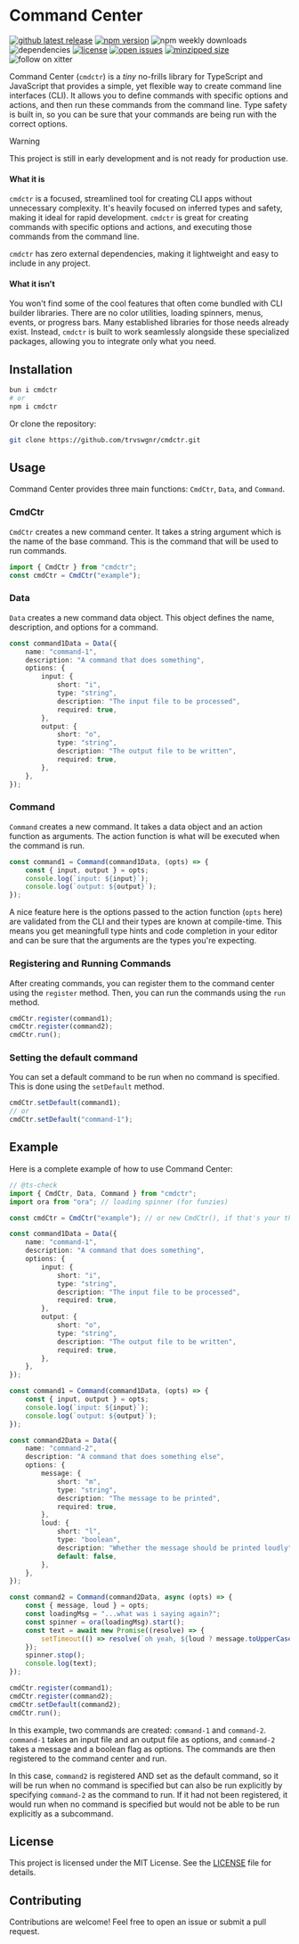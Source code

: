 # Command Center

<!-- start badges -->
[![github latest release](https://badgen.net/github/tag/trvswgnr/cmdctr?label=latest&cache=600)](https://github.com/trvswgnr/cmdctr/releases/latest)
[![npm version](https://badgen.net/npm/v/cmdctr?cache=600)](https://www.npmjs.com/package/cmdctr)
![npm weekly downloads](https://img.shields.io/npm/dw/cmdctr)
![dependencies](https://img.shields.io/badge/dependencies-0-orange)
[![license](https://img.shields.io/github/license/trvswgnr/cmdctr)](LICENSE)
[![open issues](https://badgen.net/github/open-issues/trvswgnr/cmdctr?label=issues)](https://github.com/trvswgnr/cmdctr/issues)
[![minzipped size](https://img.shields.io/bundlephobia/minzip/cmdctr)](https://bundlephobia.com/result?p=cmdctr)
![follow on xitter](https://img.shields.io/twitter/follow/techsavvytravvy?style=social)
<!-- end badges -->

Command Center (`cmdctr`) is a *tiny* no-frills library for TypeScript and JavaScript that provides a
simple, yet flexible way to create command line interfaces (CLI). It allows you to define commands
with specific options and actions, and then run these commands from the command line. Type safety is
built in, so you can be sure that your commands are being run with the correct options.

> [!WARNING]
>
> This project is still in early development and is not ready for production use.

#### What it is

`cmdctr` is a focused, streamlined tool for creating CLI apps without unnecessary complexity. It's
heavily focused on inferred types and safety, making it ideal for rapid development. `cmdctr` is
great for creating commands with specific options and actions, and executing those commands from the
command line.

`cmdctr` has zero external dependencies, making it lightweight and easy to include in any project.

#### What it isn't

You won't find some of the cool features that often come bundled with CLI builder libraries. There
are no color utilities, loading spinners, menus, events, or progress bars. Many established
libraries for those needs already exist. Instead, `cmdctr` is built to work seamlessly alongside
these specialized packages, allowing you to integrate only what you need.

## Installation

```bash
bun i cmdctr
# or
npm i cmdctr
```

Or clone the repository:

```bash
git clone https://github.com/trvswgnr/cmdctr.git
```

## Usage

Command Center provides three main functions: `CmdCtr`, `Data`, and `Command`.

### CmdCtr

`CmdCtr` creates a new command center. It takes a string argument which is the name of the base
command. This is the command that will be used to run commands.

```ts
import { CmdCtr } from "cmdctr";
const cmdCtr = CmdCtr("example");
```

### Data

`Data` creates a new command data object. This object defines the name, description, and options for
a command.

```ts
const command1Data = Data({
    name: "command-1",
    description: "A command that does something",
    options: {
        input: {
            short: "i",
            type: "string",
            description: "The input file to be processed",
            required: true,
        },
        output: {
            short: "o",
            type: "string",
            description: "The output file to be written",
            required: true,
        },
    },
});
```

### Command

`Command` creates a new command. It takes a data object and an action function as arguments. The
action function is what will be executed when the command is run.

```ts
const command1 = Command(command1Data, (opts) => {
    const { input, output } = opts;
    console.log(`input: ${input}`);
    console.log(`output: ${output}`);
});
```

A nice feature here is the options passed to the action function (`opts` here) are validated from
the CLI and their types are known at compile-time. This means you get meaningfull type hints and
code completion in your editor and can be sure that the arguments are the types you're expecting.

### Registering and Running Commands

After creating commands, you can register them to the command center using the `register` method.
Then, you can run the commands using the `run` method.

```ts
cmdCtr.register(command1);
cmdCtr.register(command2);
cmdCtr.run();
```

### Setting the default command

You can set a default command to be run when no command is specified. This is done using the
`setDefault` method.

```ts
cmdCtr.setDefault(command1);
// or
cmdCtr.setDefault("command-1");
```

## Example

Here is a complete example of how to use Command Center:

```ts
// @ts-check
import { CmdCtr, Data, Command } from "cmdctr";
import ora from "ora"; // loading spinner (for funzies)

const cmdCtr = CmdCtr("example"); // or new CmdCtr(), if that's your thing

const command1Data = Data({
    name: "command-1",
    description: "A command that does something",
    options: {
        input: {
            short: "i",
            type: "string",
            description: "The input file to be processed",
            required: true,
        },
        output: {
            short: "o",
            type: "string",
            description: "The output file to be written",
            required: true,
        },
    },
});

const command1 = Command(command1Data, (opts) => {
    const { input, output } = opts;
    console.log(`input: ${input}`);
    console.log(`output: ${output}`);
});

const command2Data = Data({
    name: "command-2",
    description: "A command that does something else",
    options: {
        message: {
            short: "m",
            type: "string",
            description: "The message to be printed",
            required: true,
        },
        loud: {
            short: "l",
            type: "boolean",
            description: "Whether the message should be printed loudly",
            default: false,
        },
    },
});

const command2 = Command(command2Data, async (opts) => {
    const { message, loud } = opts;
    const loadingMsg = "...what was i saying again?";
    const spinner = ora(loadingMsg).start();
    const text = await new Promise((resolve) => {
        setTimeout(() => resolve(`oh yeah, ${loud ? message.toUpperCase() : message}`), 2000);
    });
    spinner.stop();
    console.log(text);
});

cmdCtr.register(command1);
cmdCtr.register(command2);
cmdCtr.setDefault(command2);
cmdCtr.run();
```

In this example, two commands are created: `command-1` and `command-2`. `command-1` takes an input
file and an output file as options, and `command-2` takes a message and a boolean flag as options.
The commands are then registered to the command center and run.

In this case, `command2` is registered AND set as the default command, so it will be run when no
command is specified but can also be run explicitly by specifying `command-2` as the command to run.
If it had not been registered, it would run when no command is specified but would not be able to be
run explicitly as a subcommand.

## License

This project is licensed under the MIT License. See the [LICENSE](LICENSE) file for details.

## Contributing

Contributions are welcome! Feel free to open an issue or submit a pull request.
